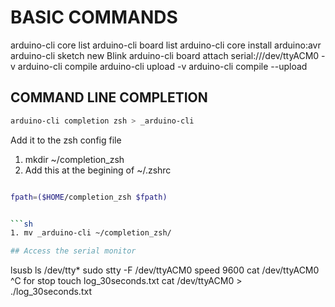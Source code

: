 # BASIC COMMANDS

arduino-cli core list
arduino-cli board list
arduino-cli core install arduino:avr
arduino-cli sketch new Blink
arduino-cli board attach serial:///dev/ttyACM0 -v
arduino-cli compile
arduino-cli upload -v
arduino-cli compile --upload

## COMMAND LINE COMPLETION

```sh
arduino-cli completion zsh > _arduino-cli
```

Add it to the zsh config file

1. mkdir ~/completion_zsh
1. Add this at the begining of ~/.zshrc  

```sh

fpath=($HOME/completion_zsh $fpath) 


```sh
1. mv _arduino-cli ~/completion_zsh/ 

## Access the serial monitor   

```

lsusb
ls /dev/tty*
sudo stty -F /dev/ttyACM0 speed 9600
cat /dev/ttyACM0
^C for stop
touch log_30seconds.txt
cat /dev/ttyACM0 > ./log_30seconds.txt

```
